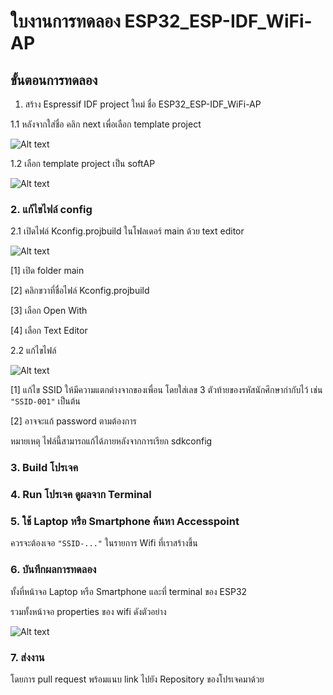 # ใบงานการทดลอง ESP32_ESP-IDF_WiFi-AP

## ขั้นตอนการทดลอง

1. สร้าง Espressif IDF project ใหม่ ชื่อ  ESP32_ESP-IDF_WiFi-AP 


1.1  หลังจากใส่ชื่อ คลิก next เพื่อเลือก template project

![Alt text](./Pictures/1.Create-new-project.png)


1.2 เลือก template project เป็น softAP

![Alt text](Pictures/2.Select-template.png)


### 2. แก้ไขไฟล์ config

2.1 เปิดไฟล์ Kconfig.projbuild  ในโฟลเดอร์ main ด้วย text editor


![Alt text](./Pictures/3.open-Kconfig-file.png)

[1] เปิด folder  main
 
[2] คลิกขวาที่ชื่อไฟล์ Kconfig.projbuild

[3] เลือก Open With
 
[4] เลือก Text Editor


2.2 แก้ไขไฟล์

![Alt text](./Pictures/4.Edit-Kconfig-file.png) 

[1] แก้ไข SSID  ให้มีความแตกต่างจากของเพื่อน โดยใส่เลข 3 ตัวท้ายของรหัสนักศึกษากำกับไว้ เช่น `"SSID-001"` เป็นต้น

[2]  อาจจะแก้ password ตามต้องการ

หมายเหตุ ไฟล์นี้สามารถแก้ได้ภายหลังจากการเรียก  sdkconfig

### 3. Build โปรเจค

### 4. Run โปรเจค ดูผลจาก Terminal

### 5. ใช้ Laptop หรือ Smartphone ค้นหา Accesspoint 

ควรจะต้องเจอ `"SSID-..."` ในรายการ Wifi ที่เราสร้างขึ้น

### 6. บันทึกผลการทดลอง 

ทั้งที่หน้าจอ Laptop หรือ Smartphone และที่ terminal ของ ESP32

รวมทั้งหน้าจอ properties ของ wifi ดังตัวอย่าง

![Alt text](./Pictures/5.Example_Wifi_Properties.png)
### 7. ส่งงาน

โดยการ pull request พร้อมแนบ link ไปยัง Repository ของโปรเจคมาด้วย

